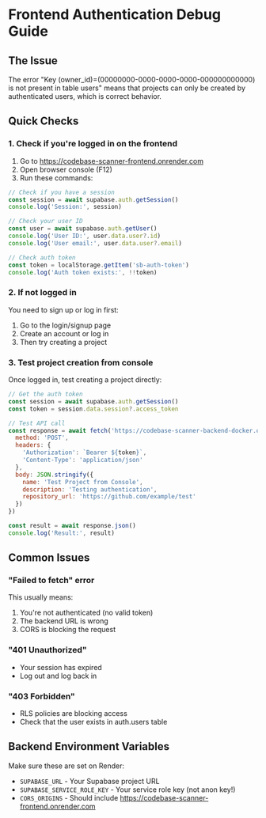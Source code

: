 # Frontend Authentication Debug Guide

## The Issue
The error "Key (owner_id)=(00000000-0000-0000-0000-000000000000) is not present in table users" means that projects can only be created by authenticated users, which is correct behavior.

## Quick Checks

### 1. Check if you're logged in on the frontend
1. Go to https://codebase-scanner-frontend.onrender.com
2. Open browser console (F12)
3. Run these commands:

```javascript
// Check if you have a session
const session = await supabase.auth.getSession()
console.log('Session:', session)

// Check your user ID
const user = await supabase.auth.getUser()
console.log('User ID:', user.data.user?.id)
console.log('User email:', user.data.user?.email)

// Check auth token
const token = localStorage.getItem('sb-auth-token')
console.log('Auth token exists:', !!token)
```

### 2. If not logged in
You need to sign up or log in first:
1. Go to the login/signup page
2. Create an account or log in
3. Then try creating a project

### 3. Test project creation from console
Once logged in, test creating a project directly:

```javascript
// Get the auth token
const session = await supabase.auth.getSession()
const token = session.data.session?.access_token

// Test API call
const response = await fetch('https://codebase-scanner-backend-docker.onrender.com/api/projects/', {
  method: 'POST',
  headers: {
    'Authorization': `Bearer ${token}`,
    'Content-Type': 'application/json'
  },
  body: JSON.stringify({
    name: 'Test Project from Console',
    description: 'Testing authentication',
    repository_url: 'https://github.com/example/test'
  })
})

const result = await response.json()
console.log('Result:', result)
```

## Common Issues

### "Failed to fetch" error
This usually means:
1. You're not authenticated (no valid token)
2. The backend URL is wrong
3. CORS is blocking the request

### "401 Unauthorized"
- Your session has expired
- Log out and log back in

### "403 Forbidden"
- RLS policies are blocking access
- Check that the user exists in auth.users table

## Backend Environment Variables
Make sure these are set on Render:
- `SUPABASE_URL` - Your Supabase project URL
- `SUPABASE_SERVICE_ROLE_KEY` - Your service role key (not anon key!)
- `CORS_ORIGINS` - Should include https://codebase-scanner-frontend.onrender.com
